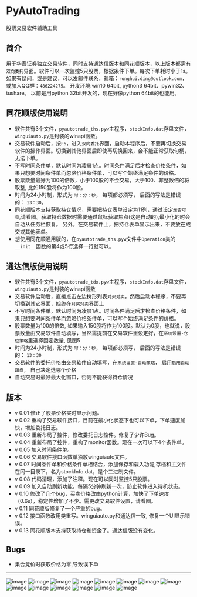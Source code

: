 # PyAutoTrading
股票交易软件辅助工具

## 简介
用于华泰证券独立交易软件，同时支持通达信版本和同花顺版本，以上版本都需有`双向委托`界面。软件可以一次监控5只股票，根据条件下单。每次下单耗时小于1s。
如果有疑问，或是建议，可以发邮件联系，邮箱：`ronghui.ding@outlook.com`，或加入QQ群：`486224275`。
开发环境:win10 64bit, python3 64bit、pywin32、tushare。 以前是用python 32bit开发的，现在好像python 64bit的也能用。

## 同花顺版使用说明
* 软件共有3个文件，`pyautotrade_ths.pyw`主程序，`stockInfo.dat`存盘文件，`winguiauto.py`是封装的winapi函数。
* 交易软件启动后，按`F6`，进入`双向委托`界面，启动本程序后，不要再切换交易软件的操作界面。切换到其他界面后即使再切换回来，会不能正常获取句柄，无法下单。
* 不写时间条件单，默认时间为凌晨1点。时间条件满足后才检查价格条件，如果只想要时间条件单而忽略价格条件单，可以写个始终满足条件的价格。
* 股票数量最好为100的倍数，小于100股的不会交易，大于100、非整数倍的将取整, 比如150股将作为100股。
* 时间为24小时制，形式为 `时：分：秒`， 每项都必须写， 后面的写法是错误的： `13：30`。
* 同花顺版本支持获取持仓情况，需要把持仓表单设定为11列，通过设定`是否可见`,请看图。获取持仓数据时需要通过鼠标获取焦点(这是自动的),最小化的时会自动从任务栏恢复。
另外，在交易软件上，把持仓表单显示出来，不要放在成交或其他表单。
* 想使用同花顺通用版的，在`pyautotrade_ths.pyw`文件中`Operation`类的`__init__`函数的第4或5行选择一行就可以。

## 通达信版使用说明
* 软件共有3个文件，`pyautotrade_tdx.pyw`主程序，`stockInfo.dat`存盘文件，`winguiauto.py`是封装的winapi函数
* 交易软件启动后，直接点击左边树形列表`对买对卖`，然后启动本程序，不要再切换到其它界面，始终在`对买对卖`界面上
* 不写时间条件单，默认时间为凌晨1点。时间条件满足后才检查价格条件，如果只想要时间条件单而忽略价格条件单，可以写个始终满足条件的价格。
* 股票数量为100的倍数, 如果输入150股将作为100股。默认为0股，也就说，股票数量由交易软件自动填写，当然需提前在交易软件里设定好，在`系统设置-仓位策略`里选择固定数量, 见图5
* 时间为24小时制，形式为 `时：分：秒`， 每项都必须写， 后面的写法是错误的： `13：30`
* 交易软件的委托价格由交易软件自动填写，在`系统设置-自动策略`， 启用`启用自动跟盘`， 自己决定选哪个价格
* 自动交易时最好最大化窗口，否则不能获得持仓情况

## 版本
* v 0.01 修正了股票价格实时显示问题。
* v 0.02 重构了交易软件接口，目前在最小化状态下也可以下单，下单速度加快，增加委托日志。
* v 0.03 重新布局了控件，修改委托日志控件。修复了少许Bug。
* v 0.04 重新布局了控件，重构了monitor函数。现在一次可以下4个条件单。
* v 0.05 加入时间条件单。
* v 0.06 交易软件接口函数单独放winguiauto文件。
* v 0.07 时间条件单和价格条件单相结合，添加保存和载入功能,存档和主文件在同一目录下，名为stockInfo.dat，是个二进制文件。
* v 0.08 代码清理，添加了注释。现在可以同时监控5只股票。
* v 0.09 加入自动刷新功能，每隔5分钟刷新一次，防止软件进入待机状态。
* v 0.10 修改了几个bug，买卖价格改由python计算，加快了下单速度（0.6s），稳定性增加了不少。需更改交易软件设置，请看图。
* v 0.11 同花顺版修复了一个严重的bug。
* v 0.12 接口函数改用类重写。winguiauto.py和通达信一致, 修复一个UI显示错误。
* v 0.13 同花顺版本支持获取持仓和资金了。通达信版没有变化。

## Bugs
* 集合竞价时获取价格为零,导致误下单



-----------------------------------

![image](https://github.com/drongh/PyAutoTrading/raw/master/Logo/setting1_ths.png)
![image](https://github.com/drongh/PyAutoTrading/raw/master/Logo/setting2_ths.png)
![image](https://github.com/drongh/PyAutoTrading/raw/master/Logo/setting3_ths.png)
![image](https://github.com/drongh/PyAutoTrading/raw/master/Logo/setting4_ths.png)
![image](https://github.com/drongh/PyAutoTrading/raw/master/Logo/setting5_ths.png)
![image](https://github.com/drongh/PyAutoTrading/raw/master/Logo/setting6_ths.png)
![image](https://github.com/drongh/PyAutoTrading/raw/master/Logo/setting1_tdx.png)
![image](https://github.com/drongh/PyAutoTrading/raw/master/Logo/setting2_tdx.png)
![image](https://github.com/drongh/PyAutoTrading/raw/master/Logo/setting3_tdx.png)
![image](https://github.com/drongh/PyAutoTrading/raw/master/Logo/setting4_tdx.png)
![image](https://github.com/drongh/PyAutoTrading/raw/master/Logo/setting5_tdx.png)
![image](https://github.com/drongh/PyAutoTrading/raw/master/Logo/setting6_tdx.png)
![image](https://github.com/drongh/PyAutoTrading/raw/master/Logo/setting7_tdx.png)
![image](https://github.com/drongh/PyAutoTrading/raw/master/Logo/trading_ths.png)
